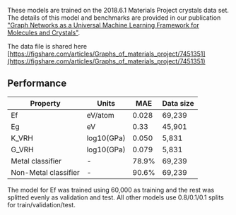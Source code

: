 These models are trained on the 2018.6.1 Materials Project crystals data set.
The details of this model and benchmarks are provided in our publication
["Graph Networks as a Universal Machine Learning Framework for Molecules and Crystals"](https://doi.org/10.1021/acs.chemmater.9b01294).

The data file is shared here [https://figshare.com/articles/Graphs_of_materials_project/7451351](https://figshare.com/articles/Graphs_of_materials_project/7451351)

## Performance

| Property | Units      | MAE   | Data size |
|----------|------------|-------|-----------|
| Ef       | eV/atom    | 0.028 | 69,239    |
| Eg       | eV         | 0.33  | 45,901    |
| K_VRH    | log10(GPa) | 0.050 | 5,831     |
| G_VRH    | log10(GPa) | 0.079 | 5,831     |
| Metal classifier | - | 78.9% | 69,239     |
| Non-Metal classifier | - | 90.6% | 69,239     |

The model for Ef was trained using 60,000 as training and the rest was splitted evenly as validation and test. All other models use 0.8/0.1/0.1 splits for train/validation/test. 
